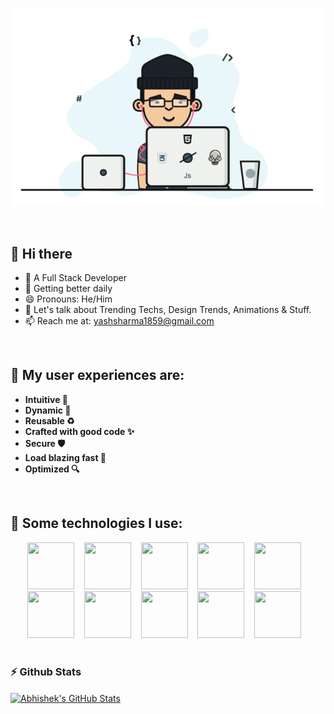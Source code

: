 <p align="center">
  <img src="dev.gif" width="600px" />
</p>

<br/>

## 👋 Hi there 

- 🔭 A Full Stack Developer
- 🌱 Getting better daily
- 😄 Pronouns: He/Him
- 💬 Let's talk about Trending Techs, Design Trends, Animations & Stuff.
- 📫 Reach me at: <a href="mailto:yashsharma1859@gmail.com">yashsharma1859@gmail.com</a>

<br/>

 ## 🧨 My user experiences are:

- **Intuitive 🤩**
- **Dynamic 🧬**
- **Reusable ♻️**
- **Crafted with good code ✨**
- **Secure 🛡️**
- **Load blazing fast 🚀**
- **Optimized 🔍**

<br/>

## 🎈 Some technologies I use:

<p align="center">
<code><img height="75" width="75" src="https://cdn.worldvectorlogo.com/logos/react-2.svg"></code> &nbsp;&nbsp;
<code><img height="75" width="75" src="https://cdn.worldvectorlogo.com/logos/nextjs-2.svg"></code> &nbsp;&nbsp;
<code><img height="75" width="75" src="https://cdn.worldvectorlogo.com/logos/redux.svg"></code> &nbsp;&nbsp;
<code><img height="75" width="75" src="https://cdn.worldvectorlogo.com/logos/nodejs-icon.svg"></code> &nbsp;&nbsp;
<!-- <code><img height="75" width="75" src="https://cdn.worldvectorlogo.com/logos/express-109.svg"></code> &nbsp;&nbsp; -->
<code><img height="75" width="75" src="https://cdn.worldvectorlogo.com/logos/postgresql.svg"></code> &nbsp;&nbsp;
<code><img height="75" width="75" src="https://cdn.worldvectorlogo.com/logos/mongodb-icon-1.svg"></code> &nbsp;&nbsp;
<code><img height="75" width="75" src="https://cdn.worldvectorlogo.com/logos/socket-io-1.svg"></code> &nbsp;&nbsp;
<code><img height="75" width="75" src="https://cdn.worldvectorlogo.com/logos/tailwindcss.svg"></code> &nbsp;&nbsp;
<code><img height="75" width="75" src="https://cdn.worldvectorlogo.com/logos/typescript.svg"></code> &nbsp;&nbsp;
<code><img height="75" width="75" src="https://cdn.worldvectorlogo.com/logos/logo-javascript.svg"></code> &nbsp;&nbsp;

<br />
<br />

<!-- [![Top Langs](https://github-readme-stats.vercel.app/api/top-langs/?username=yash-sharma01&layout=compact)](https://github.com/yash-sharma01) -->


<!-- <p align="center">
  <img src="space-rocket.gif" width="50%">
  <br>
  
  <samp>
    :wave: Hi there! I am Abhishek Yadav. <br>
    A Designer, Developer, Photographer and an Engineer.
  </samp>
  <br>
  <br>
  <br>
  <br>
  <br>
  
  ### I work on ... 💻
  
  #### Languages & Framework
  JavaScript . ReactJS . TypeScript . HTML . CSS . SASS . GIT . ReduxJS . TailwindCSS
  
  #### Tools & Libraries
  VSCode, Lottiefiles, AdobeXD, Figma, Illustrator, Photoshop, After Effect, Premier Pro
</p>
<br>
<br>
 -->

### ⚡ Github Stats

<a href="https://github.com/abhii6700/abhii6700">
  <img align="center" src="https://github-readme-stats.vercel.app/api?username=abhii6700&show_icons=true&theme=tokyonight" alt="Abhishek's GitHub Stats" />
</a>